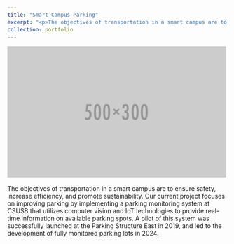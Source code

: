 ```yaml
---
title: "Smart Campus Parking"
excerpt: "<p>The objectives of transportation in a smart campus are to ensure safety, increase efficiency, and promote sustainability. Our current project focuses on improving parking by implementing a parking monitoring system at CSUSB that utilizes computer vision and IoT technologies to provide real-time information on available parking spots. A pilot of this system was successfully launched at the Parking Structure East in 2019, and led to the development of fully monitored parking lots in 2024.</p><img src='/images/500x300.png'>"
collection: portfolio
---
```


[![Smart Campus Parking](/images/500x300.png)](https://www.youtube.com/watch?v=UV80nKN91ps)

The objectives of transportation in a smart campus are to ensure safety, increase efficiency, and promote sustainability. Our current project focuses on improving parking by implementing a parking monitoring system at CSUSB that utilizes computer vision and IoT technologies to provide real-time information on available parking spots. A pilot of this system was successfully launched at the Parking Structure East in 2019, and led to the development of fully monitored parking lots in 2024.